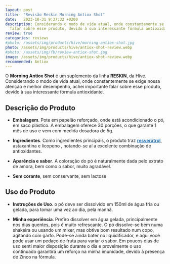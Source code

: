 ```yaml
---
layout: post
title:  "Revisão Reskin Morning Antiox Shot"
date:   2023-10-31 9:37:32 +0200
description: Considerando o modo de vida atual, onde constantemente se exige nossa atenção e melhor desempenho, achei importante
  falar sobre esse produto, devido à sua interessante fórmula antioxidante.
review: true
categories: reviews
#photo: /assets/img/products/hive/morning-antiox-shot.jpg
photo: /assets/img/products/hive/antiox-shot-review.webp
#photo: /assets/img/fb/review-antiox-shot.jpg
image: /assets/img/products/hive/antiox-shot-review.webp
recommended: Antiox
---
```

O **Morning Antiox Shot** é um suplemento da linha **RESKIN**, da Hive.  
Considerando o modo de vida atual, onde constantemente se exige nossa atenção e melhor desempenho, achei importante falar 
sobre esse produto, devido à sua interessante fórmula antioxidante.



## Descrição do Produto
- **Embalagem**. Pote em papelão reforçado, onde está acondicionado o pó, em saco plástico. A embalagem oferece 
  30 porções, o que garante 1 mês de uso e vem com medida dosadora de 5g.


- **Ingredientes**. Como ingredientes principais, o produto traz <a href="https://brilhointerior.com/general/2023/10/17/o-poder-do-resveratrol.html" style="color:#337ab7" target="_blank"><strong>resveratrol</strong></a>, astaxantina e licopeno , notando-se aí a excelente 
  combinação de antioxidantes.


- **Aparência e sabor**. A coloração do pó é naturalmente dada pelo extrato de amora, bem como o sabor, muito agradável.


- **Sem corante**, sem conservante, sem lactose



## Uso do Produto
- **Instruções de Uso**.  o pó deve ser dissolvido em 150ml de água fria ou gelada, para tomar uma vez ao dia, pela manhã.



- **Minha experiência**. Prefiro dissolver em água gelada, principalmente nos dias quentes, pois é muito refrescante. 
  O pó dissolve-se bem numa shakeira ou usando um mixer, mas obtive bom resultado num copo, agitando com garfo. 
  Pode-se ainda bater no liquidificador, e aqui você pode usar um pedaço de fruta para variar o sabor. Em poucos dias 
  de uso senti maior disposição durante o dia e provelmente o uso continuado garantirá um reforço na minha imunidade, 
  devido à presença de Zinco na fórmula.

